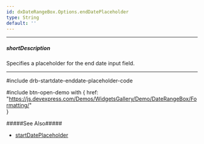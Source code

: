 ```yaml
---
id: dxDateRangeBox.Options.endDatePlaceholder
type: String
default: ''
---
```

---
##### shortDescription
Specifies a placeholder for the end date input field.

---

#include drb-startdate-enddate-placeholder-code

#include btn-open-demo with {
    href: "https://js.devexpress.com/Demos/WidgetsGallery/Demo/DateRangeBox/Formatting/"        
}

#####See Also#####
- [startDatePlaceholder](/api-reference/10%20UI%20Components/dxDateRangeBox/1%20Configuration/startDatePlaceholder.md '{basewidgetpath}/Configuration/#startDatePlaceholder')
